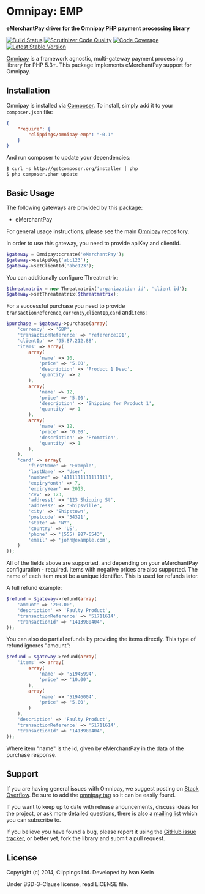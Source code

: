 Omnipay: EMP
===========

**eMerchantPay driver for the Omnipay PHP payment processing library**

[![Build Status](https://travis-ci.org/clippings/omnipay-emp.png?branch=master)](https://travis-ci.org/clippings/omnipay-emp)
[![Scrutinizer Code Quality](https://scrutinizer-ci.com/g/clippings/omnipay-emp/badges/quality-score.png)](https://scrutinizer-ci.com/g/clippings/omnipay-emp/)
[![Code Coverage](https://scrutinizer-ci.com/g/clippings/omnipay-emp/badges/coverage.png)](https://scrutinizer-ci.com/g/clippings/omnipay-emp/)
[![Latest Stable Version](https://poser.pugx.org/clippings/omnipay-emp/v/stable.png)](https://packagist.org/packages/clippings/omnipay-emp)

[Omnipay](https://github.com/omnipay/omnipay) is a framework agnostic, multi-gateway payment
processing library for PHP 5.3+. This package implements eMerchantPay support for Omnipay.

## Installation

Omnipay is installed via [Composer](http://getcomposer.org/). To install, simply add it
to your `composer.json` file:

```json
{
    "require": {
        "clippings/omnipay-emp": "~0.1"
    }
}
```

And run composer to update your dependencies:

    $ curl -s http://getcomposer.org/installer | php
    $ php composer.phar update

## Basic Usage

The following gateways are provided by this package:

* eMerchantPay

For general usage instructions, please see the main [Omnipay](https://github.com/omnipay/omnipay)
repository.

In order to use this gateway, you need to provide apiKey and clientId.

```php
$gateway = Omnipay::create('eMerchantPay');
$gateway->setApiKey('abc123');
$gateway->setClientId('abc123');
```

You can additionally configure Threatmatrix:

```php
$threatmatrix = new Threatmatrix('organiazation id', 'client id');
$gateway->setThreatmatrix($threatmatrix);
```

For a successful purchase you need to provide  ``transactionReference``,``currency``,``clientIp``,``card`` and``items``:

```php
$purchase = $gateway->purchase(array(
    'currency' => 'GBP',
    'transactionReference' => 'referenceID1',
    'clientIp' => '95.87.212.88',
    'items' => array(
        array(
            'name' => 10,
            'price' => '5.00',
            'description' => 'Product 1 Desc',
            'quantity' => 2
        ),
        array(
            'name' => 12,
            'price' => '5.00',
            'description' => 'Shipping for Product 1',
            'quantity' => 1
        ),
        array(
            'name' => 12,
            'price' => '0.00',
            'description' => 'Promotion',
            'quantity' => 1
        ),
    ),
    'card' => array(
        'firstName' => 'Example',
        'lastName' => 'User',
        'number' => '4111111111111111',
        'expiryMonth' => 7,
        'expiryYear' => 2013,
        'cvv' => 123,
        'address1' => '123 Shipping St',
        'address2' => 'Shipsville',
        'city' => 'Shipstown',
        'postcode' => '54321',
        'state' => 'NY',
        'country' => 'US',
        'phone' => '(555) 987-6543',
        'email' => 'john@example.com',
    )
));
```

All of the fields above are supported, and depending on your eMerchantPay configuration - required. Items with negative prices are also supported. The name of each item must be a unique identifier. This is used for refunds later.

A full refund example:

```php
$refund = $gateway->refund(array(
    'amount' => '200.00',
    'description' => 'Faulty Product',
    'transactionReference' => '51711614',
    'transactionId' => '1413980404',
));
```

You can also do partial refunds by providing the items directly. This type of refund ignores "amount":

```php
$refund = $gateway->refund(array(
    'items' => array(
        array(
            'name' => '51945994',
            'price' => '10.00',
        ),
        array(
            'name' => '51946004',
            'price' => '5.00',
        )
    ),
    'description' => 'Faulty Product',
    'transactionReference' => '51711614',
    'transactionId' => '1413980404',
));
```

Where item "name" is the id, given by eMerchantPay in the data of the purchase response.

## Support

If you are having general issues with Omnipay, we suggest posting on
[Stack Overflow](http://stackoverflow.com/). Be sure to add the
[omnipay tag](http://stackoverflow.com/questions/tagged/omnipay) so it can be easily found.

If you want to keep up to date with release anouncements, discuss ideas for the project,
or ask more detailed questions, there is also a [mailing list](https://groups.google.com/forum/#!forum/omnipay) which
you can subscribe to.

If you believe you have found a bug, please report it using the [GitHub issue tracker](https://github.com/clippings/omnipay-emp/issues),
or better yet, fork the library and submit a pull request.

License
-------

Copyright (c) 2014, Clippings Ltd. Developed by Ivan Kerin

Under BSD-3-Clause license, read LICENSE file.
